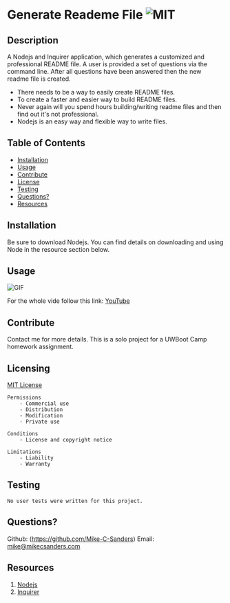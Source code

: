 # Generate Reademe File ![MIT](https://img.shields.io/badge/license-MIT-brightgreen)



## Description

A Nodejs and Inquirer application, which generates a customized and professional README file.
A user is provided a set of questions via the command line. After all questions have been answered then the new readme file is created.

- There needs to be a way to easily create README files.
- To create a faster and easier way to build README files.
- Never again will you spend hours building/writing readme files and then find out it's not professional.
- Nodejs is an easy way and flexible way to write files.

## Table of Contents
    
- [Installation](#installation)
- [Usage](#usage)
- [Contribute](#Contribute)
- [License](#license)
- [Testing](#testing)
- [Questions?](#questions?)
- [Resources](#resources)

## Installation

Be sure to download Nodejs. You can find details on downloading and using Node in the resource section below.

## Usage

![GIF](./GIF/example.gif)

For the whole vide follow this link: [YouTube](https://youtu.be/5F7nkgKVZHs)

## Contribute

Contact me for more details. This is a solo project for a UWBoot Camp homework assignment.

## Licensing

[MIT License](https://github.com/git/git-scm.com/blob/main/MIT-LICENSE.txt)

    Permissions
        - Commercial use
        - Distribution
        - Modification
        - Private use

    Conditions
        - License and copyright notice

    Limitations
        - Liability
        - Warranty

## Testing
    
    No user tests were written for this project.

## Questions?

Github: (https://github.com/Mike-C-Sanders)
Email: mike@mikecsanders.com

## Resources

1. [Nodejs](https://nodejs.org/en/)
2. [Inquirer](https://www.npmjs.com/package/inquirer)